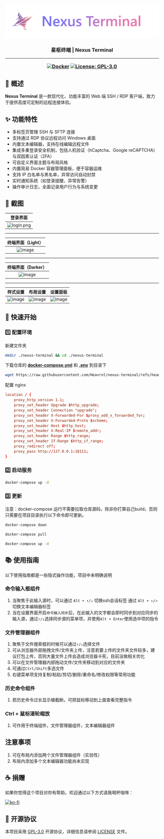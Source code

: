![img](packages/frontend/src/assets/banner.png)

<h3><div align="center">星枢终端 | Nexus Terminal</div>

---

<div align="center">

[![Docker](https://img.shields.io/badge/-Docker-2496ED?style=flat-square&logo=docker&logoColor=white)][docker-url] [![License: GPL-3.0](https://img.shields.io/badge/License-GPL%203.0-4CAF50?style=flat-square)](https://github.com/Heavrnl/nexus-terminal/blob/main/LICENSE)

[docker-url]: https://hub.docker.com/r/heavrnl/nexus-terminal-frontend

</div>



## 📖 概述

**Nexus Terminal** 是一款现代化、功能丰富的 Web 端 SSH / RDP 客户端，致力于提供高度可定制的远程连接体验。

## ✨ 功能特性

*   多标签页管理 SSH 与 SFTP 连接  
*   支持通过 RDP 协议远程访问 Windows 桌面  
*   内置文本编辑器，支持在线编辑远程文件  
*   集成多重登录安全机制，包括人机验证（hCaptcha、Google reCAPTCHA）与双因素认证（2FA）  
*   可自定义界面主题与布局风格  
*   内置简易 Docker 容器管理面板，便于容器运维  
*   支持 IP 白名单与黑名单，异常访问自动封禁  
*   实时通知系统（如登录提醒、异常告警）  
*   操作审计日志，全面记录用户行为与系统变更  


## 📸 截图



|                            登录界面                            |
|:-------------------------------------------------------------:|
| ![login.png](https://lsky.tuyu.me/i/2025/04/30/681209911d74f.png) |

---

|                            终端界面（Light）                            |
|:-------------------------------------------------------------:|
| ![image](https://i.111666.best/image/9BEiHGtlIBrCY2wMDeon7X.png) |

---

|                            终端界面（Darker）                            |
|:-------------------------------------------------------------:|
| ![image](https://i.111666.best/image/8wdW1ffDRR5TcsHrCeHusc.png) |

---


<!-- |                        终端界面（Light）                        |                        终端界面（Darker）                        |
|:-------------------------------------------------------------:|:-------------------------------------------------------------:|
| ![image](https://i.111666.best/image/9BEiHGtlIBrCY2wMDeon7X.png) | ![image](https://i.111666.best/image/8wdW1ffDRR5TcsHrCeHusc.png) |

--- -->



|                          样式设置                            |                          布局设置                            |                          设置面板                            |
|:-------------------------------------------------------------:|:-------------------------------------------------------------:|:-------------------------------------------------------------:|
| ![image](https://i.111666.best/image/P1RxdXJhY0Q6G6VUm6H5Ws.png) | ![image](https://i.111666.best/image/PLd79JcWkH3WNuSZBuUQHC.png) | ![image](https://i.111666.best/image/ZpLbvsUdrf5IIaEHsBJ2Of.png) |



## 🚀 快速开始

### 1️⃣ 配置环境

新建文件夹
```bash
mkdir ./nexus-terminal && cd ./nexus-terminal
```
下载仓库的 [**docker-compose.yml**](https://raw.githubusercontent.com/Heavrnl/nexus-terminal/refs/heads/main/docker-compose.yml) 和  [**.env**](https://raw.githubusercontent.com/Heavrnl/nexus-terminal/refs/heads/main/.env) 到目录下

```bash
wget https://raw.githubusercontent.com/Heavrnl/nexus-terminal/refs/heads/main/docker-compose.yml -O docker-compose.yml && wget https://raw.githubusercontent.com/Heavrnl/nexus-terminal/refs/heads/main/.env -O .env
```

配置 nginx
```conf
location / {
    proxy_http_version 1.1;
    proxy_set_header Upgrade $http_upgrade;
    proxy_set_header Connection "upgrade";
    proxy_set_header X-Forwarded-For $proxy_add_x_forwarded_for;
    proxy_set_header X-Forwarded-Proto $scheme;
    proxy_set_header Host $http_host;
    proxy_set_header X-Real-IP $remote_addr;
    proxy_set_header Range $http_range;
    proxy_set_header If-Range $http_if_range;
    proxy_redirect off;
    proxy_pass http://127.0.0.1:18111;
}
```

### 2️⃣ 启动服务

```bash
docker-compose up -d
```

### 3️⃣ 更新
注意：docker-compose 运行不需要拉取仓库源码，除非你打算自己build，否则只需要在项目目录执行以下命令即可更新。
```bash
docker-compose down
```
```bash
docker-compose pull
```
```bash
docker-compose up -d
```
## 📚 使用指南

以下使用指南都是一些隐式操作功能，项目中未明确说明

### 命令输入框组件
1. 当聚焦于此输入源时，可以通过 `Alt + ↑/↓` 切换ssh会话标签 通过 `Alt + ←/→` 切换文本编辑器标签
2. 当在设置界面开启`命令输入同步`后，在此输入的文字都会即时同步到对应同步的输入源，通过`↑/↓`选择同步源的菜单项，并使用`Alt + Enter`使用选中项的指令

### 文件管理器组件
1. 聚焦于文件搜索框的时候可以通过`↑/↓`选择文件
2. 可从浏览器外部拖拽文件/文件夹上传，注意若要上传的文件夹文件较多，建议打包上传，否则大量文件上传会造成浏览器卡死，目前没做相关优化
3. 可以在文件管理器内部拖动文件/文件夹移动到对应的文件夹
4. 可通过`Ctrl/Shift`多选文件
5. 右键菜单项支持复制/粘贴/剪切/删除/重命名/修改权限等常用功能

### 历史命令组件
1. 若历史命令过长显示被截断。可把鼠标移动到上面查看完整指令


### Ctrl + 鼠标滚轮缩放
1. 可作用于终端组件，文件管理器组件，文本编辑器组件

## 注意事项
1. 可在布局内添加两个文件管理器组件（实验性）
2. 布局内添加多个文本编辑器功能尚未实现

## ☕ 捐赠

如果你觉得这个项目对你有帮助，欢迎通过以下方式请我喝杯咖啡：

[![ko-fi](https://ko-fi.com/img/githubbutton_sm.svg)](https://ko-fi.com/0heavrnl)


## 📄 开源协议

本项目采用 [GPL-3.0](LICENSE) 开源协议，详细信息请参阅 [LICENSE](LICENSE) 文件。
